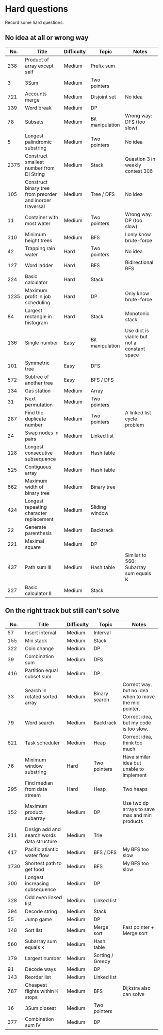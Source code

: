 # Hard questions

Record some hard questions.

## No idea at all or wrong way

| No.  | Title                                                     | Difficulty | Topic            | Notes                                       |
|------|-----------------------------------------------------------|------------|------------------|---------------------------------------------|
| 238  | Product of array except self                              | Medium     | Prefix sum       |                                             |
| 3    | 3Sum                                                      | Medium     | Two pointers     |                                             |
| 721  | Accounts merge                                            | Medium     | Disjoint set     | No idea                                     |
| 139  | Word break                                                | Medium     | DP               |                                             |
| 78   | Subsets                                                   | Medium     | Bit manipulation | Wrong way: DFS (too slow)                   |
| 5    | Longest palindromic substring                             | Medium     | Two pointers     | No idea                                     |
| 2375 | Construct smallest number from DI String                  | Medium     | Stack            | Question 3 in weekly contest 306            |
| 105  | Construct binary tree from preorder and inorder traversal | Medium     | Tree / DFS       | No idea                                     |
| 11   | Container with most water                                 | Medium     | Two pointers     | Wrong way: DP (too slow)                    |
| 310  | Minimum height trees                                      | Medium     | BFS              | I only know brute-force                     |
| 42   | Trapping rain water                                       | Hard       | Two pointers     | No idea                                     |
| 127  | Word ladder                                               | Hard       | BFS              | Bidirectional BFS                           |
| 224  | Basic calculator                                          | Hard       | Stack            |                                             |
| 1235 | Maximum profit in job scheduling                          | Hard       | DP               | Only know brute-force                       |
| 84   | Largest rectangle in histogram                            | Hard       | Stack            | Monotonic stack                             |
| 136  | Single number                                             | Easy       | Bit manipulation | Use dict is viable but not a constant space |
| 101  | Symmetric tree                                            | Easy       | DFS              |                                             |
| 572  | Subtree of another tree                                   | Easy       | BFS / DFS        |                                             |
| 134  | Gas station                                               | Medium     | Array            |                                             |
| 31   | Next permutation                                          | Medium     | Two pointers     |                                             |
| 287  | Find the duplicate number                                 | Medium     | Two pointers     | A linked list cycle problem                 |
| 24   | Swap nodes in pairs                                       | Medium     | Linked list      |                                             |
| 128  | Longest consecutive subsequence                           | Medium     | Hash table       |                                             |
| 525  | Contiguous array                                          | Medium     | Hash table       |                                             |
| 662  | Maximum width of binary tree                              | Medium     | Binary tree      |                                             |
| 424  | Longest repeating character replacement                   | Medium     | Sliding window   |                                             |
| 22   | Generate parenthesis                                      | Medium     | Backtrack        |                                             |
| 221  | Maximal square                                            | Medium     | DP               |                                             |
| 437  | Path sum III                                              | Medium     | Hash table       | Similar to 560: Subarray sum equals K       |
| 227  | Basic calculator II                                       | Medium     | Stack            |                                             |

## On the right track but still can't solve

| No.  | Title                                      | Difficulty | Topic            | Notes                                                  |
|------|--------------------------------------------|------------|------------------|--------------------------------------------------------|
| 57   | Insert interval                            | Medium     | Interval         |                                                        |
| 155  | Min stack                                  | Medium     | Stack            |                                                        |
| 322  | Coin change                                | Medium     | DP               |                                                        |
| 39   | Combination sum                            | Medium     | DFS              |                                                        |
| 416  | Partition equal subset sum                 | Medium     | DP               |                                                        |
| 33   | Search in rotated sorted array             | Medium     | Binary search    | Correct way, but no idea when to move the mid pointer. |
| 79   | Word search                                | Medium     | Backtrack        | Correct idea, but my code is too slow.                 |
| 621  | Task scheduler                             | Medium     | Heap             | Correct idea, think too much                           |
| 76   | Minimum window substring                   | Hard       | Two pointers     | Have similar idea but unable to implement              |
| 295  | Find median from data stream               | Hard       | Heap             | Two heaps                                              |
| 152  | Maximum product subarray                   | Medium     | DP               | Use two dp arrays to save max and min products         |
| 211  | Design add and search words data structure | Medium     | Trie             |                                                        |
| 417  | Pacific atlantic water flow                | Medium     | BFS / DFS        | My BFS too slow                                        |
| 1730 | Shortest path to get food                  | Medium     | BFS              | My BFS too slow                                        |
| 300  | Longest increasing subsequence             | Medium     | DP               |                                                        |
| 328  | Odd even linked list                       | Medium     | Linked list      |                                                        |
| 394  | Decode string                              | Medium     | Stack            |                                                        |
| 55   | Jump game                                  | Medium     | DP               |                                                        |
| 148  | Sort list                                  | Medium     | Merge sort       | Fast pointer + Merge sort                              |
| 560  | Subarray sum equals k                      | Medium     | Hash table       |                                                        |
| 179  | Largest number                             | Medium     | Sorting / Greedy |                                                        |
| 91   | Decode ways                                | Medium     | DP               |                                                        |
| 143  | Reorder list                               | Medium     | Linked list      |                                                        |
| 787  | Cheapest flights within K stops            | Medium     | BFS              | Dijkstra also can solve                                |
| 16   | 3Sum closest                               | Medium     | Two pointers     |                                                        |
| 377  | Combination sum IV                         | Medium     | DP               |                                                        |

